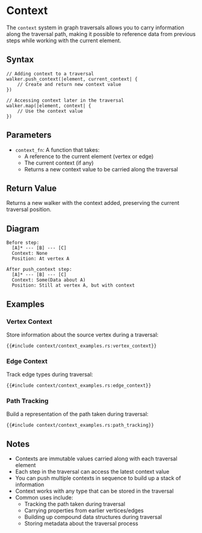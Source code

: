 # Context

The `context` system in graph traversals allows you to carry information along the traversal path, making it possible to
reference data from previous steps while working with the current element.

## Syntax

```rust,noplayground
// Adding context to a traversal
walker.push_context(|element, current_context| {
    // Create and return new context value
})

// Accessing context later in the traversal
walker.map(|element, context| {
    // Use the context value
})
```

## Parameters

- `context_fn`: A function that takes:
    - A reference to the current element (vertex or edge)
    - The current context (if any)
    - Returns a new context value to be carried along the traversal

## Return Value

Returns a new walker with the context added, preserving the current traversal position.

## Diagram

```bob
Before step:
  [A]* --- [B] --- [C]
  Context: None
  Position: At vertex A

After push_context step:
  [A]* --- [B] --- [C]
  Context: Some(Data about A)
  Position: Still at vertex A, but with context
```

## Examples

### Vertex Context

Store information about the source vertex during a traversal:

```rust,noplayground
{{#include context/context_examples.rs:vertex_context}}
```

### Edge Context

Track edge types during traversal:

```rust,noplayground
{{#include context/context_examples.rs:edge_context}}
```

### Path Tracking

Build a representation of the path taken during traversal:

```rust,noplayground
{{#include context/context_examples.rs:path_tracking}}
```

## Notes

- Contexts are immutable values carried along with each traversal element
- Each step in the traversal can access the latest context value
- You can push multiple contexts in sequence to build up a stack of information
- Context works with any type that can be stored in the traversal
- Common uses include:
    - Tracking the path taken during traversal
    - Carrying properties from earlier vertices/edges
    - Building up compound data structures during traversal
    - Storing metadata about the traversal process
